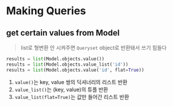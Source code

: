 # Making Queries

## get certain values from Model
> list로 형변환 안 시켜주면 `Queryset` object로 반환돼서 쓰기 힘들다
```python
results = list(Model.objects.value())
results = list(Model.objects.value_list('id'))
results = list(Model.objects.value('id', flat=True))
```
1. `value()`는 key, value 쌍의 딕셔너리의 리스트 반환
2. `value_list()`는 (key, value)의 튜플 반환
3. `value_list(flat=True)`는 값만 들어간 리스트 반환
